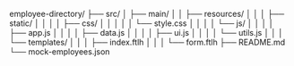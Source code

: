 employee-directory/
├── src/
│   ├── main/
│   │   ├── resources/
│   │   │   ├── static/
│   │   │   │   ├── css/
│   │   │   │   │   └── style.css
│   │   │   │   └── js/
│   │   │   │       ├── app.js
│   │   │   │       ├── data.js
│   │   │   │       ├── ui.js
│   │   │   │       └── utils.js
│   │   │   └── templates/
│   │   │       ├── index.ftlh
│   │   │       └── form.ftlh
├── README.md
└── mock-employees.json
